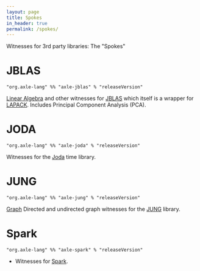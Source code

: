 ```yaml
---
layout: page
title: Spokes
in_header: true
permalink: /spokes/
---
```


Witnesses for 3rd party libraries: The "Spokes"

JBLAS
=====

```
"org.axle-lang" %% "axle-jblas" % "releaseVersion"
```

[Linear Algebra](/tutorial/linear_algebra/) and other witnesses for [JBLAS](http://jblas.org/) which itself is a wrapper for [LAPACK](http://www.netlib.org/lapack/).
Includes Principal Component Analysis (PCA).

JODA
====

```
"org.axle-lang" %% "axle-joda" % "releaseVersion"
```

Witnesses for the [Joda](http://www.joda.org/joda-time/) time library.

JUNG
====

```
"org.axle-lang" %% "axle-jung" % "releaseVersion"
```

[Graph](/tutorial/Graph) Directed and undirected graph witnesses for the [JUNG](http://jung.sourceforge.net/) library.

Spark
=====

```
"org.axle-lang" %% "axle-spark" % "releaseVersion"
```

* Witnesses for [Spark](https://spark.apache.org/).
